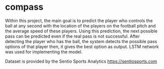 # compass
Within this project, the main goal is to predict the player who controls the ball at any second with the location of the players on the football pitch and the average speed of these players. Using this prediction, the next possible pass can be predicted even if the real pass is not successful. After detecting the player who has the ball, the system detects the possible pass options of that player then, it gives the best option as output. LSTM network was used for implementing the model.

Dataset is provided by the Sentio Sports Analytics https://sentiosports.com
